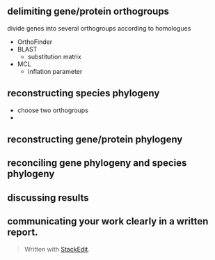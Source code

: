 ## delimiting gene/protein orthogroups
divide genes into several orthogroups according to homologues
- OrthoFinder
- BLAST
	- substitution matrix
- MCL
	- inflation parameter
## reconstructing species phylogeny
- choose two orthogroups
- 
## reconstructing gene/protein phylogeny
## reconciling gene phylogeny and species phylogeny
## discussing results
## communicating your work clearly in a written report.


> Written with [StackEdit](https://stackedit.io/).
<!--stackedit_data:
eyJoaXN0b3J5IjpbLTk1NDk1MTIxLC0xODgzMTU1MjEwLDYwND
c4LC04NzQwMzg1MDJdfQ==
-->